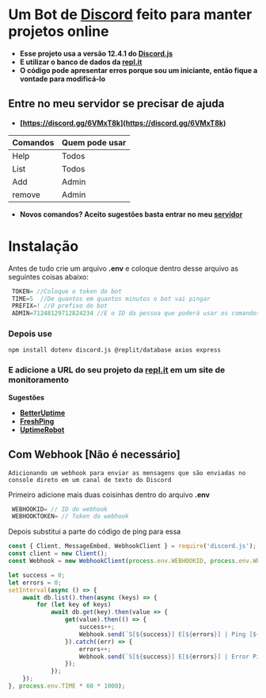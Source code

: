 # Um Bot de [Discord](https://discord.com/) feito para manter projetos online
- **Esse projeto usa a versão 12.4.1 do [Discord.js](https://discord.js.org)**
- **E utilizar o banco de dados da [repl.it](https://repl.it/)**
- **O código pode apresentar erros porque sou um iniciante, então fique a vontade para modificá-lo**
## Entre no meu servidor se precisar de ajuda
- **[https://discord.gg/6VMxT8k](https://discord.gg/6VMxT8k)**

|Comandos|Quem pode usar|
|---|---|
|Help|Todos|
|List|Todos|
|Add|Admin|
|remove|Admin|

- **Novos comandos? Aceito sugestões basta entrar no meu [servidor](https://discord.gg/6VMxT8k)**

# Instalação
Antes de tudo crie um arquivo **.env** e coloque dentro desse arquivo as seguintes coisas abaixo:
```js
 TOKEN= //Coloque o token do bot
 TIME=5  //De quantos em quantos minutos o bot vai pingar
 PREFIX=! //O prefixo do bot
 ADMIN=71248129712824234 //E o ID da pessoa que poderá usar os comandos
```
### Depois use
```
npm install dotenv discord.js @replit/database axios express
```
### E adicione a URL do seu projeto da [repl.it](https://repl.it/) em um site de monitoramento
**Sugestões**
- **[BetterUptime](https://betteruptime.com/)**
- **[FreshPing](https://www.freshworks.com/website-monitoring/login/)**
- **[UptimeRobot](https://uptimerobot.com/)**
## Com Webhook [Não é necessário]
```
Adicionando um webhook para enviar as mensagens que são enviadas no console direto em um canal de texto do Discord
```
Primeiro adicione mais duas coisinhas dentro do arquivo **.env**
```js
 WEBHOOKID= // ID do webhook
 WEBHOOKTOKEN= // Token do webhook
```
Depois substitui a parte do código de ping para essa
```js
const { Client, MessageEmbed, WebhookClient } = require('discord.js');
const client = new Client();
const Webhook = new WebhookClient(process.env.WEBHOOKID, process.env.WEBHOOKTOKEN);

let success = 0;
let errors = 0;
setInterval(async () => {
    await db.list().then(async (keys) => {
        for (let key of keys)
            await db.get(key).then(value => {
                get(value).then(() => {
                    success++;
                    Webhook.send(`S[${success}] E[${errors}] | Ping [${value}]`);
                }).catch((err) => {
                    errors++;
                    Webhook.send(`S[${success}] E[${errors}] | Error Ping [${value}]\n${err}`);
                });
            });
    });
}, process.env.TIME * 60 * 1000);
```
